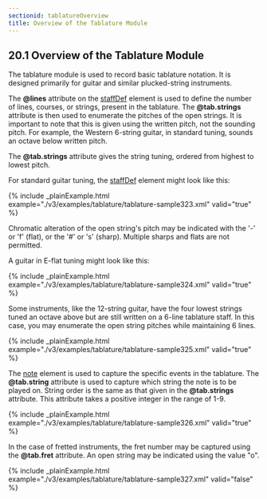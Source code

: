 ```yaml
---
sectionid: tablatureOverview
title: Overview of the Tablature Module
---
```




<!-- Overview -->
<h2 id="tablatureOverview">
   <span class="headingNumber">20.1</span>
   <span class="head">Overview of the Tablature Module</span>
</h2>
The tablature module is used to record basic tablature notation. It is designed primarily
for
guitar and similar plucked-string instruments.

The **@lines** attribute on the 
<a class="link_odd_elementSpec" href="/v3/elements/staffDef">staffDef</a> element is used to
define the number of lines, courses, or strings, present in the tablature. The
**@tab.strings** attribute is then used to enumerate the pitches of the open strings.
It is important to note that this is given using the written pitch, not the sounding
pitch.
For example, the Western 6-string guitar, in standard tuning, sounds an octave below
written
pitch. 

The **@tab.strings** attribute gives the string tuning, ordered from highest to lowest
pitch.

For standard guitar tuning, the 
<a class="link_odd_elementSpec" href="/v3/elements/staffDef">staffDef</a> element might look like
this:


{% include _plainExample.html example="./v3/examples/tablature/tablature-sample323.xml" valid="true" %}

Chromatic alteration of the open string's pitch may be indicated with the '-' or 'f'
(flat),
or the '#' or 's' (sharp). Multiple sharps and flats are not permitted.

A guitar in E-flat tuning might look like this:


{% include _plainExample.html example="./v3/examples/tablature/tablature-sample324.xml" valid="true" %}

Some instruments, like the 12-string guitar, have the four lowest strings tuned an
octave
above but are still written on a 6-line tablature staff. In this case, you may enumerate
the
open string pitches while maintaining 6 lines.


{% include _plainExample.html example="./v3/examples/tablature/tablature-sample325.xml" valid="true" %}

The 
<a class="link_odd_elementSpec" href="/v3/elements/note">note</a> element is used to capture the specific events in the
tablature. The **@tab.string** attribute is used to capture which string the note is to
be played on. String order is the same as that given in the **@tab.strings** attribute.
This attribute takes a positive integer in the range of 1-9.


{% include _plainExample.html example="./v3/examples/tablature/tablature-sample326.xml" valid="true" %}

In the case of fretted instruments, the fret number may be captured using the
**@tab.fret** attribute. An open string may be indicated using the value "o". 


{% include _plainExample.html example="./v3/examples/tablature/tablature-sample327.xml" valid="false" %}


<!--<p>The tablature module also makes available the following components:</p>
    <div type="div3" xml:id="tablatureElements">
      <head>Elements</head>
      <p>No elements are defined in this module.</p>
    </div>
    <div type="div3" xml:id="tablatureAttributeClasses">
      <head>Attribute Classes</head>
      <p>
        <specList>
          <specDesc key="att.note.ges.tablature"/>
          <specDesc key="att.staffDef.ges.tablature"/>
        </specList>
      </p>
    </div>
    <div type="div3" xml:id="tablatureModelClasses">
      <head>Model Classes</head>
      <p>No model classes are defined in this module.</p>
    </div>-->

